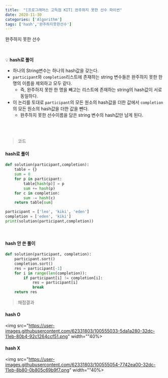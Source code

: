 ```yaml
---
title:  "[프로그래머스 고득점 KIT] 완주하지 못한 선수 파이썬"
date: 2020-11-30
categories: ['Algorithm']
tags: ['hash','완주하지못한선수']
---
```


완주하지 못한 선수

<br>

:bulb: **hash로 풀이**<br>


- 하나의 String변수는 하나의 hash값을 갖는다.
- `participant`와 `completion`리스트에 존재하는 string 변수들은 완주하지 못한 한명의 이름을 제외하고 모두 같다.
   - 즉, 완주하지 못한 한 명을 빼고는 리스트에 존재하는 string의 hash값이 서로 동일하다. 
- 이 논리를 토대로 `participant`의 모든 원소의 hash값을 더한 값에서 `completion`의 모든 원소의 hash값을 더한 값을 뺀다.
   - 완주하지 못한 선수이름을 담은 string 변수의 hash값만 남게 된다.


<br>
<br>



> 코드

#### hash로 풀이

```python
def solution(participant,completion):
    table = {}
    sum = 0
    for p in participant:
        table[hash(p)] = p
        sum += hash(p)
    for c in completion:
        sum -= hash(c)
    return table[sum]

participant = ['leo', 'kiki', 'eden']
completion = ['eden', 'kiki']
print(solution(participant,completion))
```

<br>

#### hash 안 쓴 풀이

```python
def solution(participant, completion):
    participant.sort()
    completion.sort()
    res = participant[-1]
    for i in range(len(completion)):
        if participant[i] != completion[i]:
            res = participant[i]
            break
    return res
```


> 채점결과 <br>
#### hash O
<img src="https://user-images.githubusercontent.com/62331803/100555033-5da1a280-32dc-11eb-80b4-92c1264ccf51.png" width=""40%>
<br>

#### hash X
<img src="https://user-images.githubusercontent.com/62331803/100555054-7742ea00-32dc-11eb-8b80-0b805c69b9f7.png" width=""40%>
<br>
